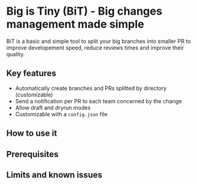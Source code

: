 # Big is Tiny (BiT) - Big changes management made simple

BiT is a basic and simple tool to split your big branches into smaller PR to improve developement speed, reduce reviews times and improve their quality.

## Key features

- Automatically create branches and PRs splitted by directory (customizable)
- Send a notification per PR to each team concerned by the change
- Allow draft and dryrun modes
- Customizable with a `config.json` file

## How to use it

## Prerequisites

## Limits and known issues

